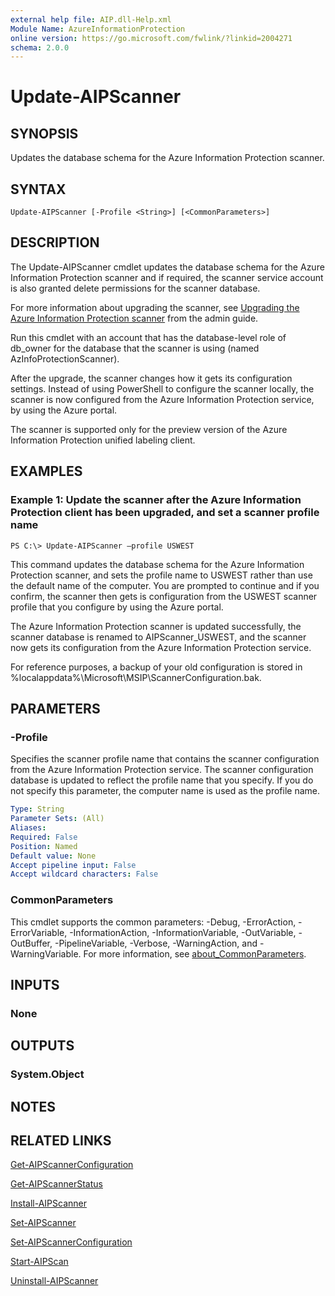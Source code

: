 ```yaml
---
external help file: AIP.dll-Help.xml
Module Name: AzureInformationProtection
online version: https://go.microsoft.com/fwlink/?linkid=2004271
schema: 2.0.0
---
```


# Update-AIPScanner

## SYNOPSIS
Updates the database schema for the Azure Information Protection scanner.

## SYNTAX

```
Update-AIPScanner [-Profile <String>] [<CommonParameters>]
```

## DESCRIPTION
The Update-AIPScanner cmdlet updates the database schema for the Azure Information Protection scanner and if required, the scanner service account is also granted delete permissions for the scanner database.

For more information about upgrading the scanner, see [Upgrading the Azure Information Protection scanner](https://docs.microsoft.com/azure/information-protection/rms-client/client-admin-guide#upgrading-the-azure-information-protection-scanner) from the admin guide.

Run this cmdlet with an account that has the database-level role of db_owner for the database that the scanner is using (named AzInfoProtectionScanner).

After the upgrade, the scanner changes how it gets its configuration settings. Instead of using PowerShell to configure the scanner locally, the scanner is now configured from the Azure Information Protection service, by using the Azure portal.

The scanner is supported only for the preview version of the Azure Information Protection unified labeling client.

## EXAMPLES

### Example 1: Update the scanner after the Azure Information Protection client has been upgraded, and set a scanner profile name
```
PS C:\> Update-AIPScanner –profile USWEST
```

This command updates the database schema for the Azure Information Protection scanner, and sets the profile name to USWEST rather than use the default name of the computer. You are prompted to continue and if you confirm, the scanner then gets is configuration from the USWEST scanner profile that you configure by using the Azure portal.

The Azure Information Protection scanner is updated successfully, the scanner database is renamed to AIPScanner_USWEST, and the scanner now gets its configuration from the Azure Information Protection service. 

For reference purposes, a backup of your old configuration is stored in %localappdata%\Microsoft\MSIP\ScannerConfiguration.bak. 


## PARAMETERS

### -Profile 
Specifies the scanner profile name that contains the scanner configuration from the Azure Information Protection service. The scanner configuration database is updated to reflect the profile name that you specify. If you do not specify this parameter, the computer name is used as the profile name. 

```yaml 
Type: String 
Parameter Sets: (All) 
Aliases: 
Required: False 
Position: Named 
Default value: None 
Accept pipeline input: False 
Accept wildcard characters: False
```

### CommonParameters
This cmdlet supports the common parameters: -Debug, -ErrorAction, -ErrorVariable, -InformationAction, -InformationVariable, -OutVariable, -OutBuffer, -PipelineVariable, -Verbose, -WarningAction, and -WarningVariable.
For more information, see [about_CommonParameters](https://go.microsoft.com/fwlink/?LinkID=113216).

## INPUTS

### None

## OUTPUTS

### System.Object

## NOTES

## RELATED LINKS

[Get-AIPScannerConfiguration](./Get-AIPScannerConfiguration.md)

[Get-AIPScannerStatus](./Get-AIPScannerStatus.md)

[Install-AIPScanner](./Install-AIPScanner.md)

[Set-AIPScanner](./Set-AIPScanner.md)

[Set-AIPScannerConfiguration](./Set-AIPScannerConfiguration.md)

[Start-AIPScan](./Start-AIPScan.md)

[Uninstall-AIPScanner](./Uninstall-AIPScanner.md)